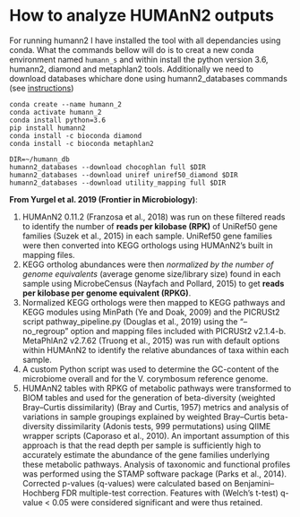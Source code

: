 # How to analyze HUMAnN2 outputs

For running humann2 I have installed the tool with all dependancies using conda. What the commands bellow will do is to creat a new conda environment named `humann_s` and within install the python version 3.6, humann2, diamond and metaphlan2 tools. Additionally we need to download databases whichare done using humann2_databases commands (see [instructions](http://huttenhower.sph.harvard.edu/humann))
```
conda create --name humann_2
conda activate humann_2
conda install python=3.6
pip install humann2
conda install -c bioconda diamond
conda install -c bioconda metaphlan2

DIR=~/humann_db
humann2_databases --download chocophlan full $DIR
humann2_databases --download uniref uniref50_diamond $DIR
humann2_databases --download utility_mapping full $DIR

```

 
__From Yurgel et al. 2019 (Frontier in Microbiology)__:

1. HUMAnN2 0.11.2 (Franzosa et al., 2018) was run on these filtered reads to identify the number of __reads per kilobase (RPK)__ of UniRef50 gene families (Suzek et al., 2015) in each sample. UniRef50 gene families were then converted into KEGG orthologs using HUMAnN2’s built in mapping files. 
2. KEGG ortholog abundances were then _normalized by the number of genome equivalents_ (average genome size/library size) found in each sample using MicrobeCensus (Nayfach and Pollard, 2015) to get __reads per kilobase per genome equivalent (RPKG)__. 
3. Normalized KEGG orthologs were then mapped to KEGG pathways and KEGG modules using MinPath (Ye and Doak, 2009) and the PICRUSt2 script pathway_pipeline.py (Douglas et al., 2019) using the “–no_regroup” option and mapping files included with PICRUSt2 v2.1.4-b. MetaPhlAn2 v2.7.62 (Truong et al., 2015) was run with default options within HUMAnN2 to identify the relative abundances of taxa within each sample. 
4. A custom Python script was used to determine the GC-content of the microbiome overall and for the V. corymbosum reference genome.
5. HUMAnN2 tables with RPKG of metabolic pathways were transformed to BIOM tables and used for the generation of beta-diversity (weighted Bray–Curtis dissimilarity) (Bray and Curtis, 1957) metrics and analysis of variations in sample groupings explained by weighted Bray–Curtis beta-diversity dissimilarity (Adonis tests, 999 permutations) using QIIME wrapper scripts (Caporaso et al., 2010). An important assumption of this approach is that the read depth per sample is sufficiently high to accurately estimate the abundance of the gene families underlying these metabolic pathways. Analysis of taxonomic and functional profiles was performed using the STAMP software package (Parks et al., 2014). Corrected p-values (q-values) were calculated based on Benjamini–Hochberg FDR multiple-test correction. Features with (Welch’s t-test) q-value < 0.05 were considered significant and were thus retained.